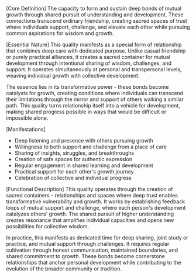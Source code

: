 [Core Definition]
The capacity to form and sustain deep bonds of mutual growth through shared pursuit of understanding and development. These connections transcend ordinary friendship, creating sacred spaces of trust where individuals support, challenge, and elevate each other while pursuing common aspirations for wisdom and growth.

[Essential Nature]
This quality manifests as a special form of relationship that combines deep care with dedicated purpose. Unlike casual friendship or purely practical alliances, it creates a sacred container for mutual development through intentional sharing of wisdom, challenges, and support. It operates simultaneously at personal and transpersonal levels, weaving individual growth with collective development.

The essence lies in its transformative power - these bonds become catalysts for growth, creating conditions where individuals can transcend their limitations through the mirror and support of others walking a similar path. This quality turns relationship itself into a vehicle for development, making shared progress possible in ways that would be difficult or impossible alone.

[Manifestations]
- Deep listening and presence with others pursuing growth
- Willingness to both support and challenge from a place of care
- Sharing of insights, struggles, and breakthroughs
- Creation of safe spaces for authentic expression
- Regular engagement in shared learning and development
- Practical support for each other's growth journey
- Celebration of collective and individual progress

[Functional Description]
This quality operates through the creation of sacred containers - relationships and spaces where deep trust enables transformative vulnerability and growth. It works by establishing feedback loops of mutual support and challenge, where each person's development catalyzes others' growth. The shared pursuit of higher understanding creates resonance that amplifies individual capacities and opens new possibilities for collective wisdom.

In practice, this manifests as dedicated time for deep sharing, joint study or practice, and mutual support through challenges. It requires regular cultivation through honest communication, maintained boundaries, and shared commitment to growth. These bonds become cornerstone relationships that anchor personal development while contributing to the evolution of the broader community or tradition.